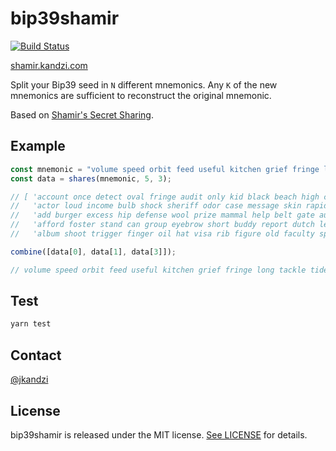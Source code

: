 # bip39shamir

[![Build Status](https://travis-ci.org/jkandzi/bip39shamir-web.svg?branch=master)](https://travis-ci.org/jkandzi/bip39shamir-web)

[shamir.kandzi.com](http://shamir.kandzi.com)

Split your Bip39 seed in `N` different mnemonics. Any `K` of the new mnemonics are sufficient to reconstruct the original mnemonic.


Based on [Shamir's Secret Sharing](https://en.wikipedia.org/wiki/Shamir%27s_Secret_Sharing).

## Example

```js
const mnemonic = "volume speed orbit feed useful kitchen grief fringe long tackle tide damage";
const data = shares(mnemonic, 5, 3);

// [ 'account once detect oval fringe audit only kid black beach high cruise before iron siege',
//   'actor loud income bulb shock sheriff odor case message skin rapid despair tragic void cradle',
//   'add burger excess hip defense wool prize mammal help belt gate audit employ doctor nothing',
//   'afford foster stand can group eyebrow short buddy report dutch length tiny repeat effort calm',
//   'album shoot trigger finger oil hat visa rib figure old faculty sphere board vibrant maid' ]
```

```js
combine([data[0], data[1], data[3]]);

// volume speed orbit feed useful kitchen grief fringe long tackle tide damage
```

## Test

```bash
yarn test
```

## Contact

[@jkandzi](https://twitter.com/jkandzi)

## License

bip39shamir is released under the MIT license. [See LICENSE](https://github.com/jkandzi/bip39shamir-web/blob/master/LICENSE) for details.
